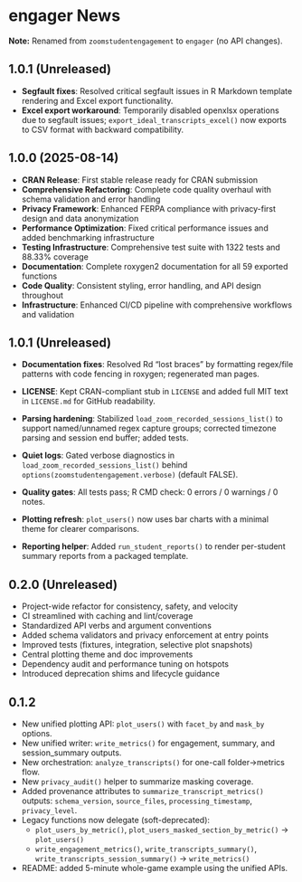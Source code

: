 # engager News

**Note:** Renamed from `zoomstudentengagement` to `engager` (no API changes).

## 1.0.1 (Unreleased)
- **Segfault fixes**: Resolved critical segfault issues in R Markdown template rendering and Excel export functionality.
- **Excel export workaround**: Temporarily disabled openxlsx operations due to segfault issues; `export_ideal_transcripts_excel()` now exports to CSV format with backward compatibility.

## 1.0.0 (2025-08-14)
- **CRAN Release**: First stable release ready for CRAN submission
- **Comprehensive Refactoring**: Complete code quality overhaul with schema validation and error handling
- **Privacy Framework**: Enhanced FERPA compliance with privacy-first design and data anonymization
- **Performance Optimization**: Fixed critical performance issues and added benchmarking infrastructure
- **Testing Infrastructure**: Comprehensive test suite with 1322 tests and 88.33% coverage
- **Documentation**: Complete roxygen2 documentation for all 59 exported functions
- **Code Quality**: Consistent styling, error handling, and API design throughout
- **Infrastructure**: Enhanced CI/CD pipeline with comprehensive workflows and validation

## 1.0.1 (Unreleased)
- **Documentation fixes**: Resolved Rd “lost braces” by formatting regex/file patterns with code fencing in roxygen; regenerated man pages.
- **LICENSE**: Kept CRAN-compliant stub in `LICENSE` and added full MIT text in `LICENSE.md` for GitHub readability.
- **Parsing hardening**: Stabilized `load_zoom_recorded_sessions_list()` to support named/unnamed regex capture groups; corrected timezone parsing and session end buffer; added tests.
- **Quiet logs**: Gated verbose diagnostics in `load_zoom_recorded_sessions_list()` behind `options(zoomstudentengagement.verbose)` (default FALSE).
- **Quality gates**: All tests pass; R CMD check: 0 errors / 0 warnings / 0 notes.

- **Plotting refresh**: `plot_users()` now uses bar charts with a minimal theme for clearer comparisons.
- **Reporting helper**: Added `run_student_reports()` to render per-student summary reports from a packaged template.

## 0.2.0 (Unreleased)
- Project-wide refactor for consistency, safety, and velocity
- CI streamlined with caching and lint/coverage
- Standardized API verbs and argument conventions
- Added schema validators and privacy enforcement at entry points
- Improved tests (fixtures, integration, selective plot snapshots)
- Central plotting theme and doc improvements
- Dependency audit and performance tuning on hotspots
- Introduced deprecation shims and lifecycle guidance

## 0.1.2

- New unified plotting API: `plot_users()` with `facet_by` and `mask_by` options.
- New unified writer: `write_metrics()` for engagement, summary, and session_summary outputs.
- New orchestration: `analyze_transcripts()` for one-call folder→metrics flow.
- New `privacy_audit()` helper to summarize masking coverage.
- Added provenance attributes to `summarize_transcript_metrics()` outputs: `schema_version`, `source_files`, `processing_timestamp`, `privacy_level`.
- Legacy functions now delegate (soft-deprecated):
  - `plot_users_by_metric()`, `plot_users_masked_section_by_metric()` → `plot_users()`
  - `write_engagement_metrics()`, `write_transcripts_summary()`, `write_transcripts_session_summary()` → `write_metrics()`
- README: added 5-minute whole-game example using the unified APIs.
